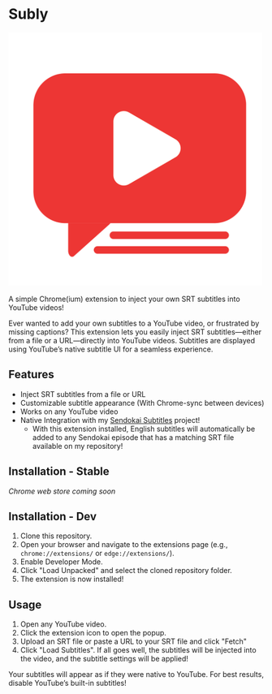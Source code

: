 <p align="center">
    <h1>Subly</h1>
    <img src="./icons/icon.png" alt="Subly Logo" width="500"/>
</p>

A simple Chrome(ium) extension to inject your own SRT subtitles into YouTube videos!

Ever wanted to add your own subtitles to a YouTube video, or frustrated by missing captions? This extension lets you easily inject SRT subtitles—either from a file or a URL—directly into YouTube videos. Subtitles are displayed using YouTube’s native subtitle UI for a seamless experience.

## Features

- Inject SRT subtitles from a file or URL
- Customizable subtitle appearance (With Chrome-sync between devices)
- Works on any YouTube video
- Native Integration with my [Sendokai Subtitles](https://github.com/IbraTech04/sendokai-subtitles) project!
  - With this extension installed, English subtitles will automatically be added to any Sendokai episode that has a matching SRT file available on my repository! 

## Installation - Stable

_Chrome web store coming soon_

## Installation - Dev

1. Clone this repository.
2. Open your browser and navigate to the extensions page (e.g., `chrome://extensions/` or `edge://extensions/`).
3. Enable Developer Mode.
4. Click "Load Unpacked" and select the cloned repository folder.
5. The extension is now installed!

## Usage

1. Open any YouTube video.
2. Click the extension icon to open the popup.
3. Upload an SRT file or paste a URL to your SRT file and click "Fetch"
4. Click "Load Subtitles". If all goes well, the subtitles will be injected into the video, and the subtitle settings will be applied! 

Your subtitles will appear as if they were native to YouTube. For best results, disable YouTube’s built-in subtitles!

